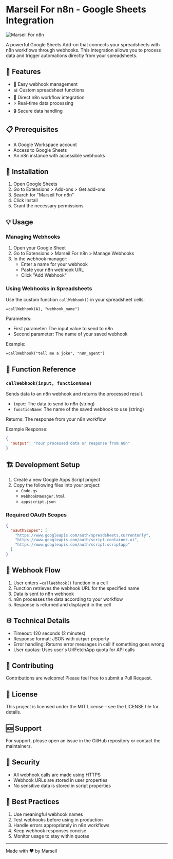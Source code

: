 # Marseil For n8n - Google Sheets Integration

![Marseil For n8n](https://box.ikemo.io/marseil/logo-circle.png)

A powerful Google Sheets Add-on that connects your spreadsheets with n8n workflows through webhooks. This integration allows you to process data and trigger automations directly from your spreadsheets.

## 🌟 Features

- 🔗 Easy webhook management
- 📊 Custom spreadsheet functions
- 🚀 Direct n8n workflow integration
- ⚡ Real-time data processing
- 🔒 Secure data handling

## 📋 Prerequisites

- A Google Workspace account
- Access to Google Sheets
- An n8n instance with accessible webhooks

## 🚀 Installation

1. Open Google Sheets
2. Go to Extensions > Add-ons > Get add-ons
3. Search for "Marseil For n8n"
4. Click Install
5. Grant the necessary permissions

## 💡 Usage

### Managing Webhooks

1. Open your Google Sheet
2. Go to Extensions > Marseil For n8n > Manage Webhooks
3. In the webhook manager:
   - Enter a name for your webhook
   - Paste your n8n webhook URL
   - Click "Add Webhook"

### Using Webhooks in Spreadsheets

Use the custom function `callWebhook()` in your spreadsheet cells:

```
=callWebhook(A1, "webhook_name")
```

Parameters:
- First parameter: The input value to send to n8n
- Second parameter: The name of your saved webhook

Example:
```
=callWebhook("tell me a joke", "n8n_agent")
```

## 🔧 Function Reference

### `callWebhook(input, functionName)`

Sends data to an n8n webhook and returns the processed result.

- `input`: The data to send to n8n (string)
- `functionName`: The name of the saved webhook to use (string)

Returns: The response from your n8n workflow

Example Response:
```json
{
  "output": "Your processed data or response from n8n"
}
```

## 🏗️ Development Setup

1. Create a new Google Apps Script project
2. Copy the following files into your project:
   - `Code.gs`
   - `WebhookManager.html`
   - `appsscript.json`

### Required OAuth Scopes

```json
{
  "oauthScopes": [
    "https://www.googleapis.com/auth/spreadsheets.currentonly",
    "https://www.googleapis.com/auth/script.container.ui",
    "https://www.googleapis.com/auth/script.scriptapp"
  ]
}
```

## 🔄 Webhook Flow

1. User enters `=callWebhook()` function in a cell
2. Function retrieves the webhook URL for the specified name
3. Data is sent to n8n webhook
4. n8n processes the data according to your workflow
5. Response is returned and displayed in the cell

## ⚙️ Technical Details

- Timeout: 120 seconds (2 minutes)
- Response format: JSON with `output` property
- Error handling: Returns error messages in cell if something goes wrong
- User quotas: Uses user's UrlFetchApp quota for API calls

## 🤝 Contributing

Contributions are welcome! Please feel free to submit a Pull Request.

## 📝 License

This project is licensed under the MIT License - see the LICENSE file for details.

## 🆘 Support

For support, please open an issue in the GitHub repository or contact the maintainers.

## 🔐 Security

- All webhook calls are made using HTTPS
- Webhook URLs are stored in user properties
- No sensitive data is stored in script properties

## 🎯 Best Practices

1. Use meaningful webhook names
2. Test webhooks before using in production
3. Handle errors appropriately in n8n workflows
4. Keep webhook responses concise
5. Monitor usage to stay within quotas

---

Made with ❤️ by Marseil
